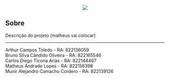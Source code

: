 <p align="center">  
  <img src="https://image-placeholder.com/images/actual-size/200x200.png">
</p>

## Sobre
Descrição do projeto (matheus vai colocar)

<hr>

<div>Arthur Campos Toledo - RA:  822136059</div>
<div>Bruno Silva Cândido Oliveira - RA: 822165546</div>
<div>Carlos Diego Ticona Arias - RA: 822144467</div>
<div>Matheus Andrade Lopes - RA: 822156398</div>
<div>Munir Alejandro Camacho Cordero - RA: 822139126</div> 